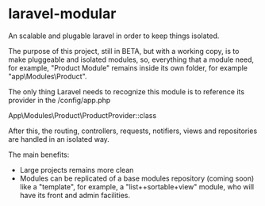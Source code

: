 # laravel-modular
An scalable and plugable laravel in order to keep things isolated.

The purpose of this project, still in BETA, but with a working copy, is to make pluggeable and isolated modules, so, everything that a module need, for example, "Product Module" remains inside its own folder, for example "app\Modules\Product".

The only thing Laravel needs to recognize this module is to reference its provider in the /config/app.php

App\Modules\Product\ProductProvider::class

After this, the routing, controllers, requests, notifiers, views and repositories are handled in an isolated way.

The main benefits:

- Large projects remains more clean
- Modules can be replicated of a base modules repository (coming soon) like a "template", for example, a "list++sortable+view" module, who will have its front and admin facilities.

